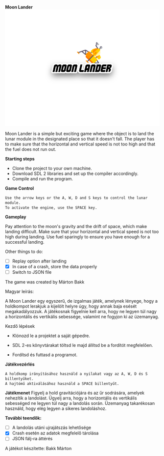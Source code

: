 **Moon Lander**
![](https://github.com/martonbakk/Moon-Lander/blob/main/start2.png)

Moon Lander is a simple but exciting game where the object is to land the lunar module in the designated place so that it doesn't fall. The player has to make sure that the horizontal and vertical speed is not too high and that the fuel does not run out.

**Starting steps**

- Clone the project to your own machine.
- Download SDL 2 libraries and set up the compiler accordingly.
- Compile and run the program.

**Game Control**
```
Use the arrow keys or the A, W, D and S keys to control the lunar module.
To activate the engine, use the SPACE key.
```

**Gameplay**

Pay attention to the moon's gravity and the drift of space, which make landing difficult. Make sure that your horizontal and vertical speed is not too high during landing. Use fuel sparingly to ensure you have enough for a successful landing.

Other things to do:

- [ ] Replay option after landing
- [x] In case of a crash, store the data properly
- [ ] Switch to JSON file

The game was created by Márton Bakk

Magyar leírás:

A Moon Lander egy egyszerű, de izgalmas játék, amelynek lényege, hogy a holdkompot lerakjuk a kijelölt helyre úgy, hogy annak baja esését megakadályozzuk. A játékosnak figyelnie kell arra, hogy ne legyen túl nagy a horizontális és vertikális sebessége, valamint ne fogyjon ki az üzemanyag.

Kezdő lépések
- Klónozd le a projektet a saját gépedre. 
* SDL 2-es könyvtárakat töltsd le majd állítsd be a fordítót megfelelően.
+ Fordítsd és futtasd a programot.

**Játékvezérlés**
```
A holdkomp irányításához használd a nyilakat vagy az A, W, D és S billentyűket.
A hajtómű aktiválásához használd a SPACE billentyűt.
```

**Játékmenet**
Figyelj a hold gravitációjára és az űr sodrására, amelyek nehezítik a landolást.
Ügyelj arra, hogy a horizontális és vertikális sebességed ne legyen túl nagy a landolás során.
Üzemanyag takarékosan használd, hogy elég legyen a sikeres landoláshoz.

**További teendők:**
- [ ] A landolás utáni ujrajátszás lehetősége
- [x] Crash esetén az adatok megfelelő tárolása 
- [ ] JSON fálj-ra áttérés

A játékot készítette: Bakk Márton
